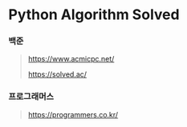 # Python Algorithm Solved



### 백준

> https://www.acmicpc.net/
>
> https://solved.ac/



### 프로그래머스

>https://programmers.co.kr/

